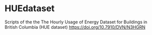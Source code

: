 # HUEdataset
Scripts of the the The Hourly Usage of Energy Dataset  for Buildings in British Columbia (HUE dataset) https://doi.org/10.7910/DVN/N3HGRN
